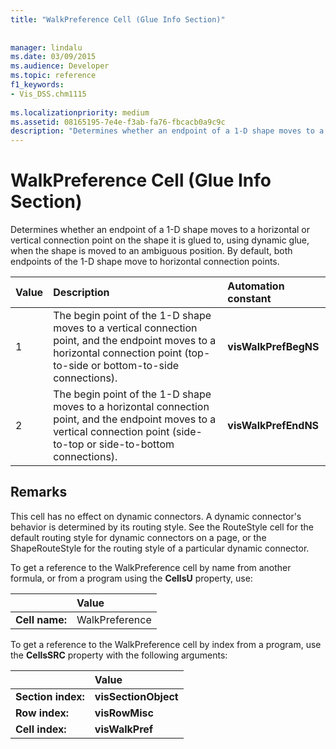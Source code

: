 ```yaml
---
title: "WalkPreference Cell (Glue Info Section)"
 
 
manager: lindalu
ms.date: 03/09/2015
ms.audience: Developer
ms.topic: reference
f1_keywords:
- Vis_DSS.chm1115
 
ms.localizationpriority: medium
ms.assetid: 08165195-7e4e-f3ab-fa76-fbcacb0a9c9c
description: "Determines whether an endpoint of a 1-D shape moves to a horizontal or vertical connection point on the shape it is glued to, using dynamic glue, when the shape is moved to an ambiguous position. By default, both endpoints of the 1-D shape move to horizontal connection points."
---
```


# WalkPreference Cell (Glue Info Section)

Determines whether an endpoint of a 1-D shape moves to a horizontal or vertical connection point on the shape it is glued to, using dynamic glue, when the shape is moved to an ambiguous position. By default, both endpoints of the 1-D shape move to horizontal connection points.
  
|**Value**|**Description**|**Automation constant**|
|:-----|:-----|:-----|
| 1  <br/> | The begin point of the 1-D shape moves to a vertical connection point, and the endpoint moves to a horizontal connection point (top-to-side or bottom-to-side connections). |**visWalkPrefBegNS** <br/> |
| 2  <br/> | The begin point of the 1-D shape moves to a horizontal connection point, and the endpoint moves to a vertical connection point (side-to-top or side-to-bottom connections). |**visWalkPrefEndNS** <br/> |
   
## Remarks

This cell has no effect on dynamic connectors. A dynamic connector's behavior is determined by its routing style. See the RouteStyle cell for the default routing style for dynamic connectors on a page, or the ShapeRouteStyle for the routing style of a particular dynamic connector.
  
To get a reference to the WalkPreference cell by name from another formula, or from a program using the **CellsU** property, use: 
  
||Value |
|:-----|:-----|
| **Cell name:**  <br/> | WalkPreference  <br/> |
   
To get a reference to the WalkPreference cell by index from a program, use the **CellsSRC** property with the following arguments: 
  
||Value |
|:-----|:-----|
| **Section index:**  <br/> |**visSectionObject** <br/> |
| **Row index:**  <br/> |**visRowMisc** <br/> |
| **Cell index:**  <br/> |**visWalkPref** <br/> |
   

